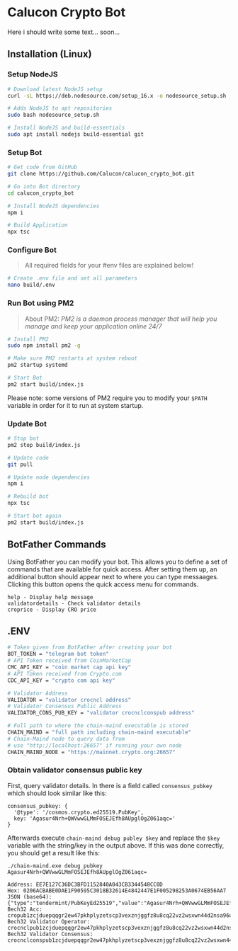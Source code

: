# Calucon Crypto Bot

Here i should write some text... soon...

## Installation (Linux)

### Setup NodeJS

```sh
# Download latest NodeJS setup
curl -sL https://deb.nodesource.com/setup_16.x -o nodesource_setup.sh

# Adds NodeJS to apt repositories
sudo bash nodesource_setup.sh

# Install NodeJS and build-essentials
sudo apt install nodejs build-essential git
```

### Setup Bot

```sh
# Get code from GitHub
git clone https://github.com/Calucon/calucon_crypto_bot.git

# Go into Bot directory
cd calucon_crypto_bot

# Install NodeJS dependencies
npm i

# Build Application
npx tsc
```

### Configure Bot

> All required fields for your #env files are explained below!

```sh
# Create .env file and set all parameters
nano build/.env
```

### Run Bot using PM2

> About PM2: _PM2 is a daemon process manager that will help you manage and keep your application online 24/7_

```sh
# Install PM2
sudo npm install pm2 -g

# Make sure PM2 restarts at system reboot
pm2 startup systemd

# Start Bot
pm2 start build/index.js
```

Please note: some versions of PM2 require you to modify your `$PATH` variable in order for it to run at system startup.

### Update Bot

```sh
# Stop bot
pm2 stop build/index.js

# Update code
git pull

# Update node dependencies
npm i

# Rebuild bot
npx tsc

# Start bot again
pm2 start build/index.js
```

## BotFather Commands

Using BotFather you can modify your bot. This allows you to define a set of commands that are available for quick access.
After setting them up, an additional button should appear next to where you can type messaages. Clicking this button opens the quick access menu for commands.

```*
help - Display help message
validatordetails - Check validator details
croprice - Display CRO price
```

## .ENV

```sh
# Token given from BotFather after creating your bot
BOT_TOKEN = "telegram bot token"
# API Token received from CoinMarketCap
CMC_API_KEY = "coin market cap api key"
# API Token received from Crypto.com
CDC_API_KEY = "crypto com api key"

# Validator Address
VALIDATOR = "validator crocncl address"
# Validator Consensus Public Address
VALIDATOR_CONS_PUB_KEY = "validator crocnclconspub address"

# Full path to where the chain-maind executable is stored
CHAIN_MAIND = "full path including chain-maind executable"
# Chain-Maind node to query data from
# use "http://localhost:26657" if running your own node
CHAIN_MAIND_NODE = "https://mainnet.crypto.org:26657"
```

### Obtain validator consensus public key

First, query validator details. In there is a field called `consensus_pubkey` which should look similar like this:  

```*
consensus_pubkey: {
  '@type': '/cosmos.crypto.ed25519.PubKey',
  key: 'Agasur4Nrh+QWVwwGLMmFOSEJEfh8AUpglOgZ061aqc='
}
```

Afterwards execute `chain-maind debug publey $key` and replace the `$key` variable with the string/key in the output above.
If this was done correctly, you should get a result like this:

```*
./chain-maind.exe debug pubkey Agasur4Nrh+QWVwwGLMmFOSEJEfh8AUpglOgZ061aqc=

Address: EE7E127C36DC3BFD1152840A043CB3344548CC0D
Hex: 0206ACBABE0DAE1F90595C3018B32614E4842447E1F005298253A0674EB56AA7
JSON (base64): {"type":"tendermint/PubKeyEd25519","value":"Agasur4Nrh+QWVwwGLMmFOSEJEfh8AUpglOgZ061aqc="}
Bech32 Acc: cropub1zcjduepqqgr2ew47pkhplyzetscp3vexznjggfz8u8cq22vz2wsxwn44d2nsa96u7u
Bech32 Validator Operator: crocnclpub1zcjduepqqgr2ew47pkhplyzetscp3vexznjggfz8u8cq22vz2wsxwn44d2nsxrny99
Bech32 Validator Consensus: crocnclconspub1zcjduepqqgr2ew47pkhplyzetscp3vexznjggfz8u8cq22vz2wsxwn44d2ns2nrf0r
```
